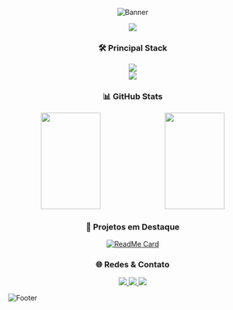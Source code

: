 <div align="center">
  
![Banner](https://capsule-render.vercel.app/api?type=waving&color=0:00ADD0,100:0D47A1&height=190&section=header&text=Victor%20Silva&fontSize=36&fontColor=FFFFFF&animation=fadeIn&fontAlignY=36&desc=Software%20Engineer%20|%20Tech%20Lead&descAlignY=55)

</div>

<p align="center">
  <img src="https://readme-typing-svg.herokuapp.com/?center=true&vCenter=true&color=00ADD0&width=800&lines=Desenvolvedor+Full+Stack+especializado+em+SaaS+e+Automação;Expert+em+Node.js,+React,+TypeScript+e+N8N;Construindo+soluções+B2B+escaláveis+e+inovadoras" />
</p>

<div align="center">
  
### 🛠️ Principal Stack

<img src="https://skillicons.dev/icons?i=react,nodejs,typescript,docker,aws" />
<br/>
<img src="https://skillicons.dev/icons?i=postgres,supabase,tailwind,vercel,git" />

### 📊 GitHub Stats

<img width="49%" height="195px" src="https://github-readme-stats.vercel.app/api?username=Captando&show_icons=true&count_private=true&hide_border=true&title_color=00ADD0&icon_color=00ADD0&text_color=c9d1d9&bg_color=0d1117" /> 
<img width="49%" height="195px" src="https://github-readme-stats.vercel.app/api/top-langs/?username=Captando&layout=compact&hide_border=true&title_color=00ADD0&text_color=c9d1d9&bg_color=0d1117" />

### 🚀 Projetos em Destaque

[![ReadMe Card](https://github-readme-stats.vercel.app/api/pin/?username=Captando&repo=spark-academy&bg_color=0d1117&border_color=0d1117&show_icons=true&icon_color=00ADD0&title_color=00ADD0&text_color=c9d1d9)](https://github.com/Captando/spark-academy)

### 🌐 Redes & Contato

<a href="mailto:dev@captando.com.br">
  <img src="https://img.shields.io/badge/-Email-0D1117?style=for-the-badge&logo=gmail&logoColor=00ADD0">
</a>
<a href="https://captando.com.br">
  <img src="https://img.shields.io/badge/-Website-0D1117?style=for-the-badge&logo=google-chrome&logoColor=00ADD0">
</a>
<a href="www.linkedin.com/in/victor-silva-captando">
  <img src="https://img.shields.io/badge/-LinkedIn-0D1117?style=for-the-badge&logo=linkedin&logoColor=00ADD0">
</a>

</div>

![Footer](https://capsule-render.vercel.app/api?type=waving&color=0:00ADD0,100:0D47A1&height=120&section=footer)
